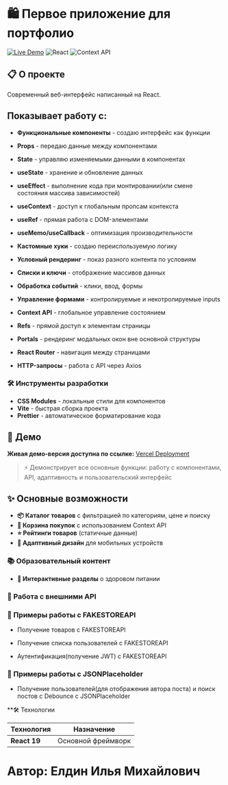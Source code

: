 # 🛍️ Первое приложение для портфолио

[![Live Demo](https://img.shields.io/badge/demo-vercel-green)](https://portfolio-first-app.vercel.app/)
![React](https://img.shields.io/badge/React-18.2.0-blue)
![Context API](https://img.shields.io/badge/state-Context%20API-orange)

## 📋 О проекте

Современный веб-интерфейс написанный на React.

## Показывает работу с:

- **Функциональные компоненты** - создаю интерфейс как функции
- **Props** - передаю данные между компонентами
- **State** - управляю изменяемыми данными в компонентах

- **useState** - хранение и обновление данных
- **useEffect** - выполнение кода при монтировании(или смене состояния массива зависимостей)
- **useContext** - доступ к глобальным пропсам контекста
- **useRef** - прямая работа с DOM-элементами
- **useMemo/useCallback** - оптимизация производительности
- **Кастомные хуки** - создаю переиспользуемую логику

- **Условный рендеринг** - показ разного контента по условиям
- **Списки и ключи** - отображение массивов данных
- **Обработка событий** - клики, ввод, формы
- **Управление формами** - контролируемые и некотролируемые inputs

- **Context API** - глобальное управление состоянием
- **Refs** - прямой доступ к элементам страницы
- **Portals** - рендеринг модальных окон вне основной структуры
- **React Router** - навигация между страницами
- **HTTP-запросы** - работа с API через Axios

### 🛠 Инструменты разработки

- **CSS Modules** - локальные стили для компонентов
- **Vite** - быстрая сборка проекта
- **Prettier** - автоматическое форматирование кода

## 🚀 Демо

**Живая демо-версия доступна по ссылке:** [Vercel Deployment](https://portfolio-first-app.vercel.app/)

> ⚡ Демонстрирует все основные функции: работу с компонентами, API, адаптивность и пользовательский интерфейс

## ✨ Основные возможности

- **📦 Каталог товаров** с фильтрацией по категориям, цене и поиску
- **🛒 Корзина покупок** с использованием Context API
- **⭐ Рейтинги товаров** (статичные данные)
- **📱 Адаптивный дизайн** для мобильных устройств

### 📚 Образовательный контент

- **🎯 Интерактивные разделы** о здоровом питании

### 🔌 Работа с внешними API

### 🛒 Примеры работы с FAKESTOREAPI

- Получение товаров с FAKESTOREAPI

- Получение списка пользователей с FAKESTOREAPI

- Аутентификация(получение JWT) с FAKESTOREAPI

### 🚀 Примеры работы с JSONPlaceholder

- Получение пользователей(для отображения автора поста) и поиск постов с Debounce с JSONPlaceholder

\*\*🛠 Технологии

| Технология   | Назначение         |
| ------------ | ------------------ |
| **React 19** | Основной фреймворк |

# Автор: Елдин Илья Михайлович
